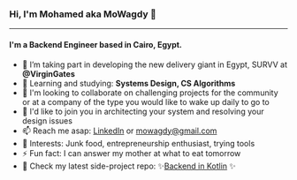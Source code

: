 
### Hi, I'm Mohamed aka MoWagdy 👋

---

#### I'm a Backend Engineer based in Cairo, Egypt.

- 💼 I’m taking part in developing the new delivery giant in Egypt, SURVV at **@VirginGates**
- 🌱 Learning and studying: **Systems Design, CS Algorithms**
- 👯 I'm looking to collaborate on challenging projects for the community or at a company of the type you would like to wake up daily to go to
- 💬 I'd like to join you in architecting your system and resolving your design issues
- 📫 Reach me asap: [LinkedIn](http://linkedin.com/in/mowagdy) or mowagdy@gmail.com
- 💜 Interests: Junk food, entrepreneurship enthusiast, trying tools
- ⚡ Fun fact: I can answer my mother at what to eat tomorrow
- 💅 Check my latest side-project repo:  ✨[Backend in Kotlin](https://github.com/mowagdy1/kotlinbackend) ✨
